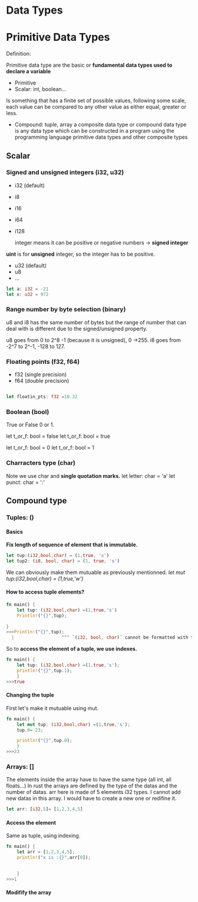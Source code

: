 # Data Types

# Primitive Data Types


Definition:

Primitive data type are the basic or **fundamental data types used to declare a variable**

- Primitive
- Scalar: int, boolean...

Is something that has a finite set of possible values, following some scale, each value can be compared to any other value as either equal, greater or less.



- Compound: tuple, array
a composite data type or compound data type is any data  type which can be constructed in a program using the programming language primitive data types and other composite types



## Scalar
### Signed and unsigned integers (i32, u32)
- i32 (default)
- i8
- i16
- i64
- i128

  integer means it can be positive or negative numbers -> **signed integer**

**uint** is for **unsigned** integer, so the integer has to be positive.
- u32 (default)
- u8
- ...


```rust
let a: i32 = -21
let x: u32 = 972
```

### Range number by byte selection (binary)
u8 and i8 has the same number of bytes but the range of number that can deal with is different due to the signed/unsigned property.


u8 goes from 0 to 2^8 -1 (because it is unsigned), 0 ->255.
i8 goes from -2^7 to 2^-1, -128 to 127.

### Floating points (f32, f64)
- f32 (single precision)
- f64 (double precision)

```rust

let floatin_pts: f32 =10.32
```

### Boolean (bool)

True or False
0 or 1.

let t_or_f: bool = false
let t_or_f: bool = true

let t_or_f: bool = 0
let t_or_f: bool = 1


### Charracters type (char)
Note we use char and **single quotation marks.**
let letter: char = 'a'
let punct: char = ':'


## Compound type

### Tuples: ()

#### Basics

**Fix length of sequence of element that is immutable.**

```rust
let tup:(i32,bool,char) = (1,true, 's')
let tup2: (i8, bool, char) = (1, true, 's')

```

We can obviously make them mutuable as previously mentionned.
 _let mut tup:(i32,bool,char) = (1,true,'w')_

#### How to access tuple elements?

```rust
fn main() {
    let tup: (i32,bool,char) =(1,true,'s')
    Println!("{}",tup);
    
}
>>>Println!("{}",tup);
  |                  ^^^ `(i32, bool, char)` cannot be formatted with the default formatter

```

So to **access the element of a tuple, we use indexes.**

```rust
fn main() {
    let tup: (i32,bool,char) =(1,true,'s');
    println!("{}",tup.1);
    }
>>>true
```


#### Changing the tuple

First let's make it mutuable using mut.

```rust
fn main() {
    let mut tup: (i32,bool,char) =(1,true,'s');
    tup.0= 23;

    println!("{}",tup.0);
    }
>>>23
```


### Arrays: []
The elements inside the array have to have the same type (all int, all floats...)
In rust the arrays are defined by the type of the datas and the number of datas.
arr here is made of 5 elements i32 types. I cannot add new datas in this array. I would have to create a new one or redifine it.
```rust
let arr: [i32,5]= [1,2,3,4,5]
```


#### Access the element
Same as tuple, using indexing.

```rust
fn main() {
    let arr = [1,2,3,4,5];
    println!("x is :{}",arr[0]);

    
    }
>>>1
```



#### Modifify the array




